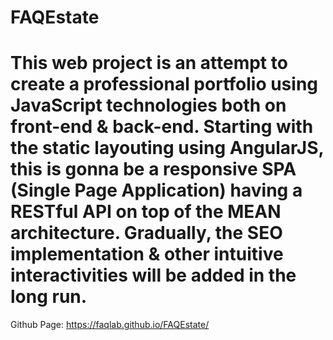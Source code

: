 # FAQEstate
This web project is an attempt to create a professional portfolio using JavaScript technologies both on front-end &amp; back-end.  Starting with the static layouting using AngularJS, this is gonna be a responsive SPA (Single Page Application) having a RESTful API on top of the MEAN architecture.  Gradually, the SEO implementation &amp; other intuitive interactivities will be added in the long run.
==================
Github Page: https://faqlab.github.io/FAQEstate/
